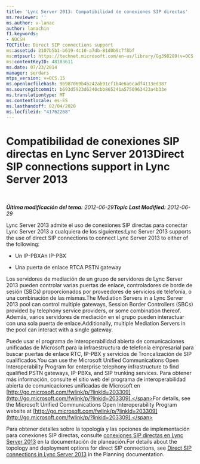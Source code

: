 ```yaml
---
title: 'Lync Server 2013: Compatibilidad de conexiones SIP directas'
ms.reviewer: ''
ms.author: v-lanac
author: lanachin
f1.keywords:
- NOCSH
TOCTitle: Direct SIP connections support
ms:assetid: 2107b5b1-b619-4c10-a7db-81d0b9c7f8bf
ms:mtpsurl: https://technet.microsoft.com/en-us/library/Gg398289(v=OCS.15)
ms:contentKeyID: 48183611
ms.date: 07/23/2014
manager: serdars
mtps_version: v=OCS.15
ms.openlocfilehash: 9b987069b4b242ab91cf1b4e6a6cadf4113ed387
ms.sourcegitcommit: b693d5923d6240cbb865241a5750963423a4b33e
ms.translationtype: MT
ms.contentlocale: es-ES
ms.lasthandoff: 02/04/2020
ms.locfileid: "41762268"
---
```

<div data-xmlns="http://www.w3.org/1999/xhtml">

<div class="topic" data-xmlns="http://www.w3.org/1999/xhtml" data-msxsl="urn:schemas-microsoft-com:xslt" data-cs="http://msdn.microsoft.com/en-us/">

<div data-asp="http://msdn2.microsoft.com/asp">

# <a name="direct-sip-connections-support-in-lync-server-2013"></a><span data-ttu-id="9c7db-102">Compatibilidad de conexiones SIP directas en Lync Server 2013</span><span class="sxs-lookup"><span data-stu-id="9c7db-102">Direct SIP connections support in Lync Server 2013</span></span>

</div>

<div id="mainSection">

<div id="mainBody">

<span> </span>

<span data-ttu-id="9c7db-103">_**Última modificación del tema:** 2012-06-29_</span><span class="sxs-lookup"><span data-stu-id="9c7db-103">_**Topic Last Modified:** 2012-06-29_</span></span>

<span data-ttu-id="9c7db-104">Lync Server 2013 admite el uso de conexiones SIP directas para conectar Lync Server 2013 a cualquiera de los siguientes:</span><span class="sxs-lookup"><span data-stu-id="9c7db-104">Lync Server 2013 supports the use of direct SIP connections to connect Lync Server 2013 to either of the following:</span></span>

  - <span data-ttu-id="9c7db-105">Un IP-PBX</span><span class="sxs-lookup"><span data-stu-id="9c7db-105">An IP-PBX</span></span>

  - <span data-ttu-id="9c7db-106">Una puerta de enlace RTC</span><span class="sxs-lookup"><span data-stu-id="9c7db-106">A PSTN gateway</span></span>

<span data-ttu-id="9c7db-107">Los servidores de mediación de un grupo de servidores de Lync Server 2013 pueden controlar varias puertas de enlace, controladores de borde de sesión (SBCs) proporcionados por proveedores de servicios de telefonía, o una combinación de las mismas.</span><span class="sxs-lookup"><span data-stu-id="9c7db-107">The Mediation Servers in a Lync Server 2013 pool can control multiple gateways, Session Border Controllers (SBCs) provided by telephony service providers, or some combination thereof.</span></span> <span data-ttu-id="9c7db-108">Además, varios servidores de mediación en el grupo pueden interactuar con una sola puerta de enlace.</span><span class="sxs-lookup"><span data-stu-id="9c7db-108">Additionally, multiple Mediation Servers in the pool can interact with a single gateway.</span></span>

<span data-ttu-id="9c7db-109">Puede usar el programa de interoperabilidad abierta de comunicaciones unificadas de Microsoft para la infraestructura de telefonía empresarial para buscar puertas de enlace RTC, IP-PBX y servicios de Troncalización de SIP cualificados.</span><span class="sxs-lookup"><span data-stu-id="9c7db-109">You can use the Microsoft Unified Communications Open Interoperability Program for enterprise telephony infrastructure to find qualified PSTN gateways, IP-PBXs, and SIP trunking services.</span></span> <span data-ttu-id="9c7db-110">Para obtener más información, consulte el sitio web del programa de interoperabilidad abierta de comunicaciones unificadas de Microsoft en [http://go.microsoft.com/fwlink/p/?linkId=203309](http://go.microsoft.com/fwlink/p/?linkid=203309).</span><span class="sxs-lookup"><span data-stu-id="9c7db-110">For details, see the Microsoft Unified Communications Open Interoperability Program website at [http://go.microsoft.com/fwlink/p/?linkId=203309](http://go.microsoft.com/fwlink/p/?linkid=203309).</span></span>

<span data-ttu-id="9c7db-111">Para obtener detalles sobre la topología y las opciones de implementación para conexiones SIP directas, consulte [conexiones SIP directas en Lync Server 2013](lync-server-2013-direct-sip-connections.md) en la documentación de planeación.</span><span class="sxs-lookup"><span data-stu-id="9c7db-111">For details about the topology and deployment options for direct SIP connections, see [Direct SIP connections in Lync Server 2013](lync-server-2013-direct-sip-connections.md) in the Planning documentation.</span></span>

</div>

<span> </span>

</div>

</div>

</div>

